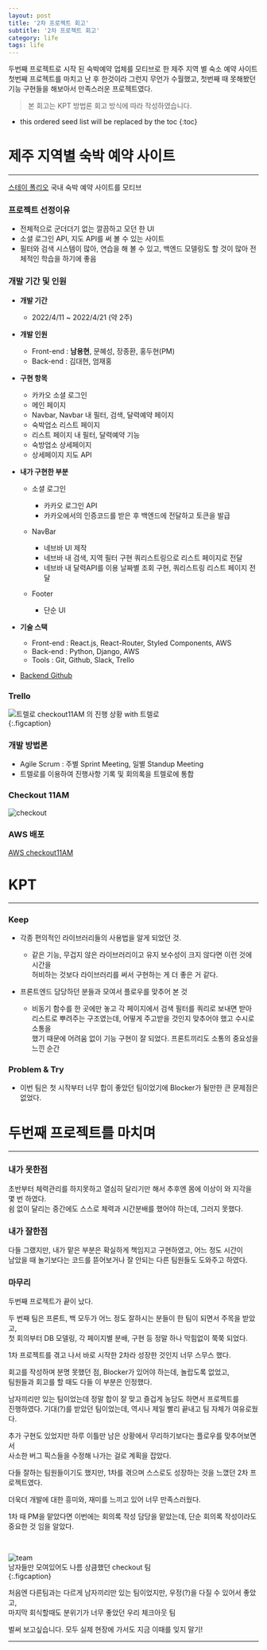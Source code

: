 ```yaml
---
layout: post
title: '2차 프로젝트 회고'
subtitle: '2차 프로젝트 회고'
category: life
tags: life
---
```


<!-- more -->

두번째 프로젝트로 시작 된 숙박예약 업체를 모티브로 한 제주 지역 별 숙소 예약 사이트  
첫번째 프로젝트를 마치고 난 후 한것이라 그런지 무언가 수월했고, 첫번째 때 못해봤던  
기능 구현들을 해보아서 만족스러운 프로젝트였다.  

> 본 회고는 KPT 방법론 회고 방식에 따라 작성하였습니다.  


* this ordered seed list will be replaced by the toc
{:toc}

# 제주 지역별 숙박 예약 사이트
---  

[스테이 폴리오](https://www.stayfolio.com/)
국내 숙박 예약 사이트를 모티브


### 프로젝트 선정이유  
- 전체적으로 군더더기 없는 깔끔하고 모던 한 UI  
- 소셜 로그인 API, 지도 API를 써 볼 수 있는 사이트  
- 필터와 검색 시스템이 많아, 연습을 해 볼 수 있고, 백엔드 모델링도 할 것이 많아 전체적인 학습을 하기에 좋음  


### 개발 기간 및 인원  
* __개발 기간__
  * 2022/4/11 ~ 2022/4/21 (약 2주)

* __개발 인원__  
  * Front-end : **남용현**, 문혜성, 장종환, 홍두현(PM)
  * Back-end : 김대현, 엄재홍

* __구현 항목__
  * 카카오 소셜 로그인  
  * 메인 페이지
  * Navbar, Navbar 내 필터, 검색, 달력예약 페이지
  * 숙박업소 리스트 페이지
  * 리스트 페이지 내 필터, 달력예약 기능
  * 숙방업소 상세페이지
  * 상세페이지 지도 API

* __내가 구현한 부분__
  * 소셜 로그인
    * 카카오 로그인 API  
    * 카카오에서의 인증코드를 받은 후 백엔드에 전달하고 토큰을 발급  

  * NavBar
    * 네브바 UI 제작
    * 네브바 내 검색, 지역 필터 구현 쿼리스트링으로 리스트 페이지로 전달
    * 네브바 내 달력API를 이용 날짜별 조회 구현, 쿼리스트링 리스트 페이지 전달

  * Footer
    * 단순 UI

* __기술 스택__
  * Front-end : React.js, React-Router, Styled Components, AWS  
  * Back-end : Python, Django, AWS  
  * Tools : Git, Github, Slack, Trello  

* [Backend Github](https://github.com/wecode-bootcamp-korea/31-2nd-checkout-11AM-backend)


### Trello
![트렐로](/assets/img/life/2022-04-24-life/trello.png)
checkout11AM 의 진행 상황 with 트렐로  
{:.figcaption}  

### 개발 방법론  
* Agile Scrum : 주별 Sprint Meeting, 일별 Standup Meeting  
* 트렐로를 이용하여 진행사항 기록 및 회의록을 트렐로에 통합   


### Checkout 11AM  
![checkout](/assets/img/life/2022-04-24-life/checkout11am.gif)  

### AWS 배포
[AWS checkout11AM](http://checkout11am.s3-website.ap-northeast-2.amazonaws.com/)

# KPT
---
### Keep  

* 각종 편의적인 라이브러리들의 사용법을 알게 되었던 것.  
  * 같은 기능, 무겁지 않은 라이브러리이고 유지 보수성이 크지 않다면 이런 것에 시간을  
  허비하는 것보다 라이브러리를 써서 구현하는 게 더 좋은 거 같다.  

* 프론트엔드 담당하던 분들과 모여서 플로우를 맞추어 본 것  
  * 비동기 함수를 한 곳에만 놓고 각 페이지에서 검색 필터를 쿼리로 보내면 받아  
  리스트로 뿌려주는 구조였는데, 어떻게 주고받을 것인지 맞추어야 했고 수시로 소통을  
  했기 때문에 어려움 없이 기능 구현이 잘 되었다. 프론트끼리도 소통의 중요성을 느낀 순간  


### Problem & Try  

* 이번 팀은 첫 시작부터 너무 합이 좋았던 팀이었기에 Blocker가 될만한 큰 문제점은 없었다.  

  
# 두번째 프로젝트를 마치며  
---  

### 내가 못한점  

초반부터 체력관리를 하지못하고 열심히 달리기만 해서 추후엔 몸에 이상이 와 지각을 몇 번 하였다.  
쉼 없이 달리는 중간에도 스스로 체력과 시간분배를 했어야 하는데, 그러지 못했다.  

### 내가 잘한점  

다들 그랬지만, 내가 맡은 부분은 확실하게 책임지고 구현하였고, 어느 정도 시간이  
남았을 때 놀기보다는 코드를 뜯어보거나 잘 안되는 다른 팀원들도 도와주고 하였다.  

### 마무리  

두번째 프로젝트가 끝이 났다.  

두 번째 팀은 프론트, 백 모두가 어느 정도 잘하시는 분들이 한 팀이 되면서 주목을 받았고,  
첫 회의부터 DB 모델링, 각 페이지별 분배, 구현 등 정말 하나 막힘없이 쭉쭉 되었다.  

1차 프로젝트를 겪고 나서 바로 시작한 2차라 성장한 것인지 너무 스무스 했다.  

회고를 작성하며 분명 못했던 점, Blocker가 있어야 하는데, 놀랍도록 없었고,  
팀원들과 회고를 할 때도 다들 이 부분은 인정했다.  

남자끼리만 있는 팀이었는데 정말 합이 잘 맞고 즐겁게 농담도 하면서 프로젝트를  
진행하였다. 기대(?)를 받았던 팀이었는데, 역시나 제일 빨리 끝내고 팀 자체가 여유로웠다.  

추가 구현도 있었지만 하루 이틀만 남은 상황에서 무리하기보다는 플로우를 맞추어보면서  
사소한 버그 픽스들을 수정해 나가는 걸로 계획을 잡았다.  

다들 잘하는 팀원들이기도 했지만, 1차를 겪으며 스스로도 성장하는 것을 느꼈던 2차 프로젝트였다.  

더욱더 개발에 대한 흥미와, 재미를 느끼고 있어 너무 만족스러웠다.  

1차 때 PM을 맡았다면 이번에는 회의록 작성 담당을 맡았는데, 단순 회의록 작성이라도  
중요한 것 임을 알았다.  

<br/>




![team](/assets/img/life/2022-04-24-life/team.jpg)  
남자들만 모여있어도 나름 상큼했던 checkout 팀  
{:.figcaption}  

처음엔 다른팀과는 다르게 남자끼리만 있는 팀이었지만, 우정(?)을 다질 수 있어서 좋았고,  
마지막 회식할때도 분위기가 너무 좋았던 우리 체크아웃 팀  

벌써 보고싶습니다. 모두 실제 현장에 가서도 지금 이때를 잊지 말기!  

---  
